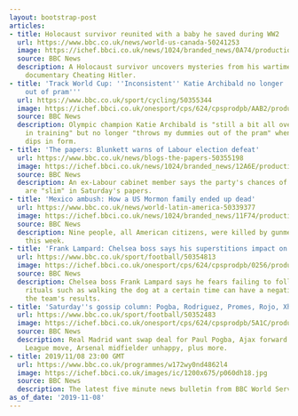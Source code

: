 ```yaml
---
layout: bootstrap-post
articles:
- title: Holocaust survivor reunited with a baby he saved during WW2
  url: https://www.bbc.co.uk/news/world-us-canada-50241253
  image: https://ichef.bbci.co.uk/news/1024/branded_news/0A74/production/_109467620_survivormaxwellsmartinthehallofnamesofyadvashem.jpg
  source: BBC News
  description: A Holocaust survivor uncovers mysteries from his wartime past in the
    documentary Cheating Hitler.
- title: 'Track World Cup: ''Inconsistent'' Katie Archibald no longer ''throws dummies
    out of pram'''
  url: https://www.bbc.co.uk/sport/cycling/50355344
  image: https://ichef.bbci.co.uk/onesport/cps/624/cpsprodpb/AAB2/production/_109589634_15273851.jpg
  source: BBC News
  description: Olympic champion Katie Archibald is "still a bit all over the place
    in training" but no longer "throws my dummies out of the pram" when she suffers
    dips in form.
- title: 'The papers: Blunkett warns of Labour election defeat'
  url: https://www.bbc.co.uk/news/blogs-the-papers-50355198
  image: https://ichef.bbci.co.uk/news/1024/branded_news/12A6E/production/_109589367_dailytelegraph.jpg
  source: BBC News
  description: An ex-Labour cabinet member says the party's chances of a majority
    are "slim" in Saturday's papers.
- title: 'Mexico ambush: How a US Mormon family ended up dead'
  url: https://www.bbc.co.uk/news/world-latin-america-50339377
  image: https://ichef.bbci.co.uk/news/1024/branded_news/11F74/production/_109588537_carmexico_getty2.jpg
  source: BBC News
  description: Nine people, all American citizens, were killed by gunmen in an ambush
    this week.
- title: 'Frank Lampard: Chelsea boss says his superstitions impact on results'
  url: https://www.bbc.co.uk/sport/football/50354813
  image: https://ichef.bbci.co.uk/onesport/cps/624/cpsprodpb/0256/production/_109589500_gettyimages-1179902192.jpg
  source: BBC News
  description: Chelsea boss Frank Lampard says he fears failing to follow pre-match
    rituals such as walking the dog at a certain time can have a negative impact on
    the team's results.
- title: 'Saturday''s gossip column: Pogba, Rodriguez, Promes, Rojo, Xhaka, Soares'
  url: https://www.bbc.co.uk/sport/football/50352483
  image: https://ichef.bbci.co.uk/onesport/cps/624/cpsprodpb/5A1C/production/_109586032_paul_pogba_pa.jpg
  source: BBC News
  description: Real Madrid want swap deal for Paul Pogba, Ajax forward keen on Premier
    League move, Arsenal midfielder unhappy, plus more.
- title: 2019/11/08 23:00 GMT
  url: https://www.bbc.co.uk/programmes/w172wy0nd4862l4
  image: https://ichef.bbci.co.uk/images/ic/1200x675/p060dh18.jpg
  source: BBC News
  description: The latest five minute news bulletin from BBC World Service.
as_of_date: '2019-11-08'
---
```


